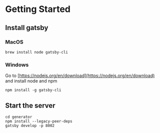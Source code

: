 # Getting Started

## Install gatsby

### MacOS
```
brew install node gatsby-cli
```

### Windows

Go to [https://nodejs.org/en/download](https://nodejs.org/en/download) and install node and npm

```
npm install -g gatsby-cli
```

## Start the server
```
cd generator
npm install --legacy-peer-deps
gatsby develop -p 8002
```